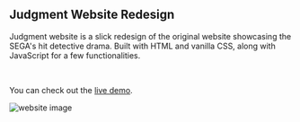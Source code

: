 ## Judgment Website Redesign

Judgment website is a slick redesign of the original website showcasing the SEGA's hit detective drama. Built with HTML and vanilla CSS, along with JavaScript for a few functionalities.

<br />

You can check out the [live demo](https://danijelmaksic.github.io/judgment-site/).

![website image](https://danijelmaksic.vercel.app/assets/judgment-entire-page-CQql3kz_.webp)
